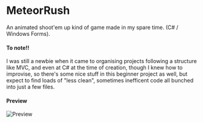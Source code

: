 # MeteorRush
An animated shoot'em up kind of game made in my spare time. (C# / Windows Forms).

#### To note!!
I was still a newbie when it came to organising projects following a structure like MVC, and even at C# at the time of creation, though I knew how to improvise, so there's some nice stuff in this beginner project as well, but expect to find loads of "less clean", sometimes inefficent code all bunched into just a few files.

#### Preview
![Preview](https://i.imgur.com/iBIZLPk.png)
